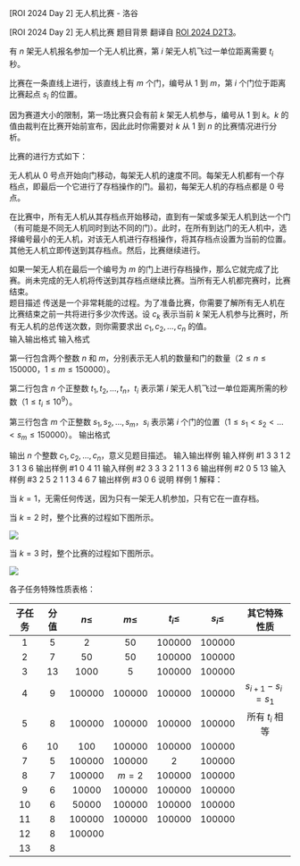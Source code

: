 



[ROI 2024 Day 2] 无人机比赛 - 洛谷














[ROI 2024 Day 2] 无人机比赛
题目背景
翻译自 [ROI 2024 D2T3](https://neerc.ifmo.ru/school/archive/2023-2024/ru-olymp-roi-2024-day2.pdf)。
  
有 $n$ 架无人机报名参加一个无人机比赛，第 $i$ 架无人机飞过一单位距离需要 $t_i$ 秒。  

比赛在一条直线上进行，该直线上有 $m$ 个门，编号从 $1$ 到 $m$，第 $i$ 个门位于距离比赛起点 $s_i$ 的位置。  

因为赛道大小的限制，第一场比赛只会有前 $k$ 架无人机参与，编号从 $1$ 到 $k$。$k$ 的值由裁判在比赛开始前宣布，因此此时你需要对 $k$ 从 $1$ 到 $n$ 的比赛情况进行分析。  

比赛的进行方式如下：  

无人机从 $0$ 号点开始向门移动，每架无人机的速度不同。每架无人机都有一个存档点，即最后一个它进行了存档操作的门。最初，每架无人机的存档点都是 $0$ 号点。

在比赛中，所有无人机从其存档点开始移动，直到有一架或多架无人机到达一个门（有可能是不同无人机同时到达不同的门）。此时，在所有到达门的无人机中，选择编号最小的无人机，对该无人机进行存档操作，将其存档点设置为当前的位置。其他无人机立即传送到其存档点。然后，比赛继续进行。  

如果一架无人机在最后一个编号为 $m$ 的门上进行存档操作，那么它就完成了比赛。尚未完成的无人机将传送到其存档点继续比赛。当所有无人机都完赛时，比赛结束。  
题目描述
传送是一个非常耗能的过程。为了准备比赛，你需要了解所有无人机在比赛结束之前一共将进行多少次传送。设 $c_k$ 表示当前 $k$ 架无人机参与比赛时，所有无人机的总传送次数，则你需要求出 $c_1, c_2, \dots, c_n$ 的值。  
输入输出格式
输入格式

第一行包含两个整数 $n$ 和 $m$，分别表示无人机的数量和门的数量（$2 \leq n \leq 150000$，$1 \leq m \leq 150000$）。

第二行包含 $n$ 个正整数 $t_1, t_2, \dots, t_n$，$t_i$ 表示第 $i$ 架无人机飞过一单位距离所需的秒数（$1 \leq t_i \leq 10^9$）。

第三行包含 $m$ 个正整数 $s_1, s_2, \dots, s_m$，$s_i$ 表示第 $i$ 个门的位置（$1 \leq s_1 < s_2 < \dots < s_m \leq 150000$）。
输出格式

输出 $n$ 个整数 $c_1, c_2, \dots, c_n$，意义见题目描述。
输入输出样例
输入样例 #1
3 3
1 2 3
1 3 6
输出样例 #1
0
4
11
输入样例 #2
3 3
3 2 1
1 3 6
输出样例 #2
0
5
13
输入样例 #3
2 5
2 1
1 3 4 6 7
输出样例 #3
0
6
说明
样例 $1$ 解释：

当 $k=1$，无需任何传送，因为只有一架无人机参加，只有它在一直存档。

当 $k=2$ 时，整个比赛的过程如下图所示。

![](https://cdn.luogu.com.cn/upload/image_hosting/tkvspecj.png)

当 $k=3$ 时，整个比赛的过程如下图所示。

![](https://cdn.luogu.com.cn/upload/image_hosting/j1pegbo0.png)

各子任务特殊性质表格：

| 子任务 | 分值 | $n\le$ | $m\le$ | $t_i\le$ | $s_i\le$ | 其它特殊性质 |
| :----------: | :----------: | :----------: | :----------: | :----------: | :----------: | :----------: |
| $1$ | $5$ | $2$ | $50$ | $100000$ | $100000$ |  |
| $2$ | $7$ | $50$ | $50$ | $100000$ | $100000$ |  |
| $3$ | $13$ | $1000$ | $5$ | $100000$ | $100000$ |  |
| $4$ | $9$ | $100000$ | $100000$ | $100000$ | $100000$ | $s_{i+1}-s_i=s_1$ |
| $5$ | $8$ | $100000$ | $100000$ | $100000$ | $100000$ | 所有 $t_i$ 相等 |
| $6$ | $10$ | $100$ | $100000$ | $100000$ | $100000$ |  |
| $7$ | $5$ | $100000$ | $100000$ | $2$ | $100000$ |  |
| $8$ | $7$ | $100000$ | $m=2$ | $100000$ | $100000$ |  |
| $9$ | $6$ | $10000$ | $100000$ | $100000$ | $100000$ |  |
| $10$ | $6$ | $50000$ | $100000$ | $100000$ | $100000$ |  |
| $11$ | $8$ | $100000$ | $100000$ | $100000$ | $100000$ |  |
| $12$ | $8$ | $100000$ |  |  |  |  |
| $13$ | $8$ |  |  |  |  |  |






